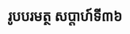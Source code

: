 ---
videoUrl : https://www.facebook.com/sophorn.ith.9/videos/2742118329383762/
category : aphidhamma-6
teacher : "អ៊ុំ សុជា"
title : "រូបបរមត្ថ សប្តាហ៍ទី៣៦"
venue : "វត្តសំពៅមាស"
recordedBy : "ឧបាសិកា Ith Sophorn"
layout : post
---